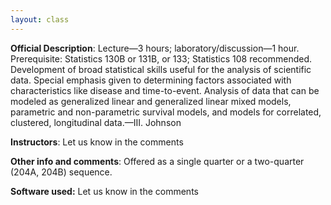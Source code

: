 ```yaml
---
layout: class
---
```


**Official Description**: Lecture—3 hours; laboratory/discussion—1 hour. Prerequisite: Statistics 130B or 131B, or 133; Statistics 108 recommended. Development of broad statistical skills useful for the analysis of scientific data. Special emphasis given to determining factors associated with characteristics like disease and time-to-event. Analysis of data that can be modeled as generalized linear and generalized linear mixed models, parametric and non-parametric survival models, and models for correlated, clustered, longitudinal data.—III. Johnson
 
**Instructors**: Let us know in the comments

**Other info and comments**: Offered as a single quarter or a two-quarter (204A, 204B) sequence.

**Software used:** Let us know in the comments